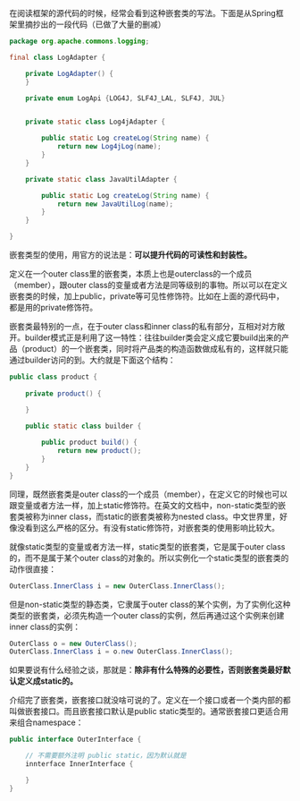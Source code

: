 在阅读框架的源代码的时候，经常会看到这种嵌套类的写法。下面是从Spring框架里摘抄出的一段代码（已做了大量的删减）

```java
package org.apache.commons.logging;

final class LogAdapter {

	private LogAdapter() {
	}

	private enum LogApi {LOG4J, SLF4J_LAL, SLF4J, JUL}


	private static class Log4jAdapter {

		public static Log createLog(String name) {
			return new Log4jLog(name);
		}
	}

	private static class JavaUtilAdapter {

		public static Log createLog(String name) {
			return new JavaUtilLog(name);
		}
	}

}
```

嵌套类型的使用，用官方的说法是：**可以提升代码的可读性和封装性。**

定义在一个outer class里的嵌套类，本质上也是outerclass的一个成员（member），跟outer class的变量或者方法是同等级别的事物。所以可以在定义嵌套类的时候，加上public，private等可见性修饰符。比如在上面的源代码中，都是用的private修饰符。

嵌套类最特别的一点，在于outer class和inner class的私有部分，互相对对方敞开。builder模式正是利用了这一特性：往往builder类会定义成它要build出来的产品（product）的一个嵌套类，同时将产品类的构造函数做成私有的，这样就只能通过builder访问的到。大约就是下面这个结构：

```java
public class product {
    
    private product() {

    }

    public static class builder {
        
        public product build() {
            return new product();
        }
    }
}
```

同理，既然嵌套类是outer class的一个成员（member），在定义它的时候也可以跟变量或者方法一样，加上static修饰符。在英文的文档中，non-static类型的嵌套类被称为inner class，而static的嵌套类被称为nested class。中文世界里，好像没看到这么严格的区分。有没有static修饰符，对嵌套类的使用影响比较大。

就像static类型的变量或者方法一样，static类型的嵌套类，它是属于outer class的，而不是属于某个outer class的对象的。所以实例化一个static类型的嵌套类的动作很直接：

```java
OuterClass.InnerClass i = new OuterClass.InnerClass();
```

但是non-static类型的静态类，它隶属于outer class的某个实例，为了实例化这种类型的嵌套类，必须先构造一个outer class的实例，然后再通过这个实例来创建inner class的实例：

```java
OuterClass o = new OuterClass();
OuterClass.InnerClass i = o.new OuterClass.InnerClass();
```

如果要说有什么经验之谈，那就是：**除非有什么特殊的必要性，否则嵌套类最好默认定义成static的。**

介绍完了嵌套类，嵌套接口就没啥可说的了。定义在一个接口或者一个类内部的都叫做嵌套接口。而且嵌套接口默认是public static类型的。通常嵌套接口更适合用来组合namespace：

```java
public interface OuterInterface {

    // 不需要额外注明 public static，因为默认就是
    innterface InnerInterface {

    }
}
```
